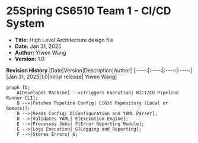# 25Spring CS6510 Team 1 - CI/CD System
- **Title:** High Level Architecture design file
- **Date:** Jan 31, 2025
- **Author:** Yiwen Wang
- **Version:** 1.0

**Revision History**
|Date|Version|Description|Author|
|:----:|:----:|:----:|:----:|
|Jan 31, 2025|1.0|Initial release| Yiwen Wang|

```mermaid
graph TD;
    A[Developer Machine] -->|Triggers Execution| B[CI/CD Pipeline Runner CLI];
    B -->|Fetches Pipeline Config| C[Git Repository (Local or Remote)];
    B -->|Reads Config| D[Configuration and YAML Parser];
    D -->|Validates YAML| E[Execution Engine];
    E -->|Processes Jobs| F[Error Reporting Module];
    E -->|Logs Execution| G[Logging and Reporting];
    F -->|Stores Errors| G;
```